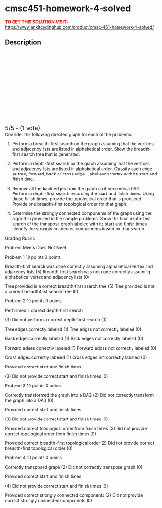 # cmsc451-homework-4-solved



**<span style='color:red'>TO GET THIS SOLUTION VISIT:</span>** https://www.ankitcodinghub.com/product/cmsc-451-homework-4-solved/

<h2>Description</h2>



<div class="kk-star-ratings kksr-auto kksr-align-center kksr-valign-top" data-payload="{&quot;align&quot;:&quot;center&quot;,&quot;id&quot;:&quot;128496&quot;,&quot;slug&quot;:&quot;default&quot;,&quot;valign&quot;:&quot;top&quot;,&quot;ignore&quot;:&quot;&quot;,&quot;reference&quot;:&quot;auto&quot;,&quot;class&quot;:&quot;&quot;,&quot;count&quot;:&quot;1&quot;,&quot;legendonly&quot;:&quot;&quot;,&quot;readonly&quot;:&quot;&quot;,&quot;score&quot;:&quot;5&quot;,&quot;starsonly&quot;:&quot;&quot;,&quot;best&quot;:&quot;5&quot;,&quot;gap&quot;:&quot;4&quot;,&quot;greet&quot;:&quot;Rate this product&quot;,&quot;legend&quot;:&quot;5\/5 - (1 vote)&quot;,&quot;size&quot;:&quot;24&quot;,&quot;title&quot;:&quot;CMSC451 Homework 4 Solved&quot;,&quot;width&quot;:&quot;138&quot;,&quot;_legend&quot;:&quot;{score}\/{best} - ({count} {votes})&quot;,&quot;font_factor&quot;:&quot;1.25&quot;}">
            
<div class="kksr-stars">
    
<div class="kksr-stars-inactive">
            <div class="kksr-star" data-star="1" style="padding-right: 4px">
            

<div class="kksr-icon" style="width: 24px; height: 24px;"></div>
        </div>
            <div class="kksr-star" data-star="2" style="padding-right: 4px">
            

<div class="kksr-icon" style="width: 24px; height: 24px;"></div>
        </div>
            <div class="kksr-star" data-star="3" style="padding-right: 4px">
            

<div class="kksr-icon" style="width: 24px; height: 24px;"></div>
        </div>
            <div class="kksr-star" data-star="4" style="padding-right: 4px">
            

<div class="kksr-icon" style="width: 24px; height: 24px;"></div>
        </div>
            <div class="kksr-star" data-star="5" style="padding-right: 4px">
            

<div class="kksr-icon" style="width: 24px; height: 24px;"></div>
        </div>
    </div>
    
<div class="kksr-stars-active" style="width: 138px;">
            <div class="kksr-star" style="padding-right: 4px">
            

<div class="kksr-icon" style="width: 24px; height: 24px;"></div>
        </div>
            <div class="kksr-star" style="padding-right: 4px">
            

<div class="kksr-icon" style="width: 24px; height: 24px;"></div>
        </div>
            <div class="kksr-star" style="padding-right: 4px">
            

<div class="kksr-icon" style="width: 24px; height: 24px;"></div>
        </div>
            <div class="kksr-star" style="padding-right: 4px">
            

<div class="kksr-icon" style="width: 24px; height: 24px;"></div>
        </div>
            <div class="kksr-star" style="padding-right: 4px">
            

<div class="kksr-icon" style="width: 24px; height: 24px;"></div>
        </div>
    </div>
</div>
                

<div class="kksr-legend" style="font-size: 19.2px;">
            5/5 - (1 vote)    </div>
    </div>
Consider the following directed graph for each of the problems:

1. Perform a breadth-first search on the graph assuming that the vertices and adjacency lists are listed in alphabetical order. Show the breadth-first search tree that is generated.

2. Perform a depth-first search on the graph assuming that the vertices and adjacency lists are listed in alphabetical order. Classify each edge as tree, forward, back or cross edge. Label each vertex with its start and finish time.

3. Remove all the back edges from the graph so it becomes a DAG. Perform a depth-first search recording the start and finish times. Using those finish times, provide the topological order that is produced. Provide one breadth-first topological order for that graph.

4. Determine the strongly connected components of the graph using the algorithm provided in the sample problems. Show the final depth-first search of the transpose graph labeled with its start and finish times. Identify the strongly connected components based on that search.

Grading Rubric

Problem Meets Does Not Meet

Problem 1 10 points 0 points

Breadth-first search was done correctly assuming alphabetical vertex and adjacency lists (5) Breadth-first search was not done correctly assuming alphabetical vertex and adjacency lists (0)

Tree provided is a correct breadth-first search tree (5) Tree provided is not a correct breadthfirst search tree (0)

Problem 2 10 points 0 points

Performed a correct depth-first search

(3) Did not perform a correct depth-first search (0)

Tree edges correctly labeled (1) Tree edges not correctly labeled (0)

Back edges correctly labeled (1) Back edges not correctly labeled (0)

Forward edges correctly labeled (1) Forward edges not correctly labeled (0)

Cross edges correctly labeled (1) Cross edges not correctly labeled (0)

Provided correct start and finish times

(3) Did not provide correct start and finish times (0)

Problem 3 10 points 0 points

Correctly transformed the graph into a DAG (2) Did not correctly transform the graph into a DAG (0)

Provided correct start and finish times

(3) Did not provide correct start and finish times (0)

Provided correct topological order from finish times (3) Did not provide correct topological order from finish times (0)

Provided correct breadth-first topological order (2) Did not provide correct breadth-first topological order (0)

Problem 4 10 points 0 points

Correctly transposed graph (2) Did not correctly transpose graph (0)

Provided correct start and finish times

(4) Did not provide correct start and finish times (0)

Provided correct strongly connected components (2) Did not provide correct strongly connected components (0)

